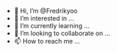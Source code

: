 - 👋 Hi, I’m @Fredrikyoo
- 👀 I’m interested in ...
- 🌱 I’m currently learning ...
- 💞️ I’m looking to collaborate on ...
- 📫 How to reach me ...

<!---
Fredrikyoo/Fredrikyoo is a ✨ special ✨ repository because its `README.md` (this file) appears on your GitHub profile.
You can click the Preview link to take a look at your changes.
--->
